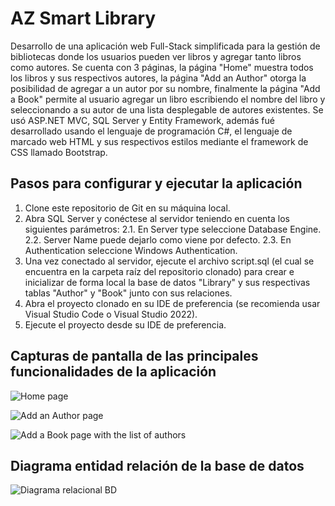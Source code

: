 # AZ Smart Library

Desarrollo de una aplicación web Full-Stack simplificada para la gestión de bibliotecas donde los usuarios pueden ver libros y agregar tanto libros como autores.
Se cuenta con 3 páginas, la página "Home" muestra todos los libros y sus respectivos autores, la página "Add an Author" otorga la posibilidad de agregar a un autor por su nombre, finalmente la página "Add a Book" permite al usuario agregar un libro escribiendo el nombre del libro y seleccionando a su autor de una lista desplegable de autores existentes.
Se usó ASP.NET MVC, SQL Server y Entity Framework, además fué desarrollado usando el lenguaje de programación C#, el lenguaje de marcado web HTML y sus respectivos estilos mediante el framework de CSS llamado Bootstrap.

## Pasos para configurar y ejecutar la aplicación

1. Clone este repositorio de Git en su máquina local.
2. Abra SQL Server y conéctese al servidor teniendo en cuenta los siguientes parámetros:
   2.1. En Server type seleccione Database Engine.
   2.2. Server Name puede dejarlo como viene por defecto.
   2.3.  En Authentication seleccione Windows Authentication.
3. Una vez conectado al servidor, ejecute el archivo script.sql (el cual se encuentra en la carpeta raíz del repositorio clonado) para crear e inicializar de forma local la base de datos "Library" y sus respectivas tablas "Author" y "Book" junto con sus relaciones.
4. Abra el proyecto clonado en su IDE de preferencia (se recomienda usar Visual Studio Code o Visual Studio 2022).
5. Ejecute el proyecto desde su IDE de preferencia.

## Capturas de pantalla de las principales funcionalidades de la aplicación

![Home page](https://github.com/DiegoSL26/Library-MVC/assets/64794509/023aeb4a-9d16-450b-8830-369d787a9dfb)

![Add an Author page](https://github.com/DiegoSL26/Library-MVC/assets/64794509/feacf915-b158-4714-920e-e99ea3d70fae)

![Add a Book page with the list of authors](https://github.com/DiegoSL26/Library-MVC/assets/64794509/c3ed453a-94d5-4737-88d5-911e73077b52)

## Diagrama entidad relación de la base de datos

![Diagrama relacional BD](https://github.com/DiegoSL26/Library-MVC/assets/64794509/f5b8bba7-8d23-4b46-867b-bcbd38e05d44)

